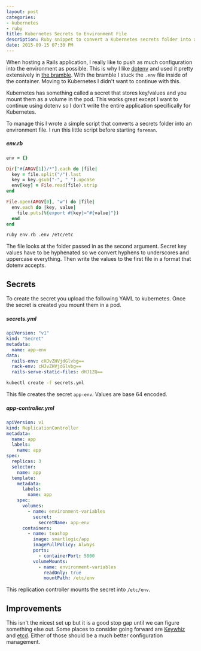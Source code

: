 ```yaml
---
layout: post
categories:
- kubernetes
- ruby
title: Kubernetes Secrets to Environment File
description: Ruby snippet to convert a Kubernetes secrets folder into an environment file.
date: 2015-09-15 07:30 PM
---
```


When hosting a Rails application, I really like to push as much configuration into the environment as possible. This is why I like [dotenv][dotenv] and used it pretty extensively in [the bramble][bramble]. With the bramble I stuck the `.env` file inside of the container. Moving to Kubernetes I didn't want to continue with this.

Kubernetes has something called a secret that stores key/values and you mount them as a volume in the pod. This works great except I want to continue using dotenv so I don't write the entire application specifically for Kubernetes.

To manage this I wrote a simple script that converts a secrets folder into an environment file. I run this little script before starting `foreman`.

##### env.rb

``` ruby
env = {}

Dir["#{ARGV[1]}/*"].each do |file|
  key = file.split("/").last
  key = key.gsub("-", "_").upcase
  env[key] = File.read(file).strip
end

File.open(ARGV[0], "w") do |file|
  env.each do |key, value|
    file.puts(%{export #{key}="#{value}"})
  end
end
```

``` bash
ruby env.rb .env /etc/etc
```

The file looks at the folder passed in as the second argument. Secret key values have to be hyphenated so we convert hyphens to underscores and uppercase everything. Then write the values to the first file in a format that dotenv accepts.

## Secrets

To create the secret you upload the following YAML to kubernetes. Once the secret is created you mount them in a pod.

##### secrets.yml

``` yaml
apiVersion: "v1"
kind: "Secret"
metadata:
  name: app-env
data:
  rails-env: cHJvZHVjdGlvbg==
  rack-env: cHJvZHVjdGlvbg==
  rails-serve-static-files: dHJ1ZQ==
```

``` bash
kubectl create -f secrets.yml
```

This file creates the secret `app-env`. Values are base 64 encoded.

##### app-controller.yml

``` yaml
apiVersion: v1
kind: ReplicationController
metadata:
  name: app
  labels:
    name: app
spec:
  replicas: 3
  selector:
    name: app
  template:
    metadata:
      labels:
        name: app
    spec:
      volumes:
        - name: environment-variables
          secret:
            secretName: app-env
      containers:
        - name: teashop
          image: smartlogic/app
          imagePullPolicy: Always
          ports:
            - containerPort: 5000
          volumeMounts:
            - name: environment-variables
              readOnly: true
              mountPath: /etc/env
```

This replication controller mounts the secret into `/etc/env`.

## Improvements

This isn't the nicest set up but it is a good stop gap until we can figure something else out. Some places to consider going forward are [Keywhiz][keywhiz] and [etcd][etcd]. Either of those should be a much better configuration management.

[dotenv]: https://github.com/bkeepers/dotenv
[bramble]: https://blog.oestrich.org/2015/04/the-bramble/
[keywhiz]: https://square.github.io/keywhiz/
[etcd]: https://github.com/coreos/etcd
